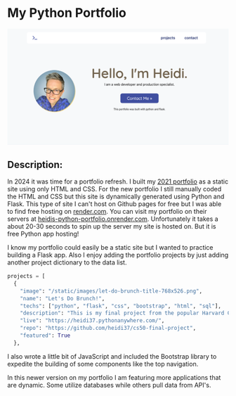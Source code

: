 # My Python Portfolio

<img src="./static/images/screenshot.png" alt="screenshot of web development portfolio built with Python" />

## Description:

In 2024 it was time for a portfolio refresh. I built my [2021 portfolio](https://heidifryzell.com/heidi-2021-portfolio/) as a static site using only HTML and CSS. For the new portfolio I still manually coded the HTML and CSS but this site is dynamically generated using Python and Flask. This type of site I can't host on Github pages for free but I was able to find free hosting on [render.com](https://render.com). You can visit my portfolio on their servers at [heidis-python-portfolio.onrender.com](https://heidis-python-portfolio.onrender.com/). Unfortunately it takes a about 20-30 seconds to spin up the server my site is hosted on. But it is free Python app hosting!

I know my portfolio could easily be a static site but I wanted to practice building a Flask app. Also I enjoy adding the portfolio projects by just adding another project dictionary to the data list.

```python
projects = [
  {
    "image": "/static/images/let-do-brunch-title-768x526.png",
    "name": "Let's Do Brunch!",
    "techs": ["python", "flask", "css", "bootstrap", "html", "sql"],
    "description": "This is my final project from the popular Harvard CS50 course taught by David Malan. It is a full stack app with sqlite database. The app allows users to plan a brunch and hopefully prevent too many people from bringing doughnuts.",
    "live": "https://heidi37.pythonanywhere.com/",
    "repo": "https://github.com/heidi37/cs50-final-project",
    "featured": True
  },
```


I also wrote a little bit of JavaScript and included the Bootstrap library to expedite the building of some components like the top navigation.

In this newer version on my portfolio I am featuring more applications that are dynamic. Some utilize databases while others pull data from API's.
